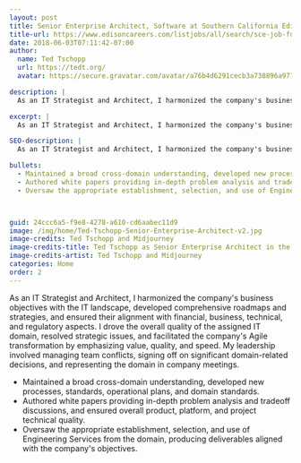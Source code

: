 ```yaml
---
layout: post
title: Senior Enterprise Architect, Software at Southern California Edison
title-url: https://www.edisoncareers.com/listjobs/all/search/sce-job-function/information-technology/
date: 2018-06-03T07:11:42-07:00
author:
  name: Ted Tschopp
  url: https://tedt.org/
  avatar: https://secure.gravatar.com/avatar/a76b4d6291cecb3a738896a971bfb903?s=512&d=mp&r=g

description: |
  As an IT Strategist and Architect, I harmonized the company's business objectives with the IT landscape, developed comprehensive roadmaps and strategies, and ensured their alignment with financial, business, technical, and regulatory aspects. I drove the overall quality of the assigned IT domain, resolved strategic issues, and facilitated the company's Agile transformation by emphasizing value, quality, and speed. My leadership involved managing team conflicts, signing off on significant domain-related decisions, and representing the domain in company meetings.

excerpt: |
  As an IT Strategist and Architect, I harmonized the company's business objectives with the IT landscape, developed comprehensive roadmaps and strategies, and ensured their alignment with financial, business, technical, and regulatory aspects. I drove the overall quality of the assigned IT domain, resolved strategic issues, and facilitated the company's Agile transformation by emphasizing value, quality, and speed. My leadership involved managing team conflicts, signing off on significant domain-related decisions, and representing the domain in company meetings.

SEO-description: |
  As an IT Strategist and Architect, I harmonized the company's business objectives with the IT landscape, developed comprehensive roadmaps and strategies, and ensured their alignment with financial, business, technical, and regulatory aspects. I drove the overall quality of the assigned IT domain, resolved strategic issues, and facilitated the company's Agile transformation by emphasizing value, quality, and speed. My leadership involved managing team conflicts, signing off on significant domain-related decisions, and representing the domain in company meetings.

bullets:
  - Maintained a broad cross-domain understanding, developed new processes, standards, operational plans, and domain standards.
  - Authored white papers providing in-depth problem analysis and tradeoff discussions, and ensured overall product, platform, and project technical quality.
  - Oversaw the appropriate establishment, selection, and use of Engineering Services from the domain, producing deliverables aligned with the company's objectives.



guid: 24ccc6a5-f9e8-4278-a610-cd6aabec11d9
image: /img/home/Ted-Tschopp-Senior-Enterprise-Architect-v2.jpg
image-credits: Ted Tschopp and Midjourney
image-credits-title: Ted Tschopp as Senior Enterprise Architect in the Aesthetic of Leonardo Da Vinci
image-credits-artist: Ted Tschopp and Midjourney
categories: Home
order: 2
---
```


As an IT Strategist and Architect, I harmonized the company's business objectives with the IT landscape, developed comprehensive roadmaps and strategies, and ensured their alignment with financial, business, technical, and regulatory aspects. I drove the overall quality of the assigned IT domain, resolved strategic issues, and facilitated the company's Agile transformation by emphasizing value, quality, and speed. My leadership involved managing team conflicts, signing off on significant domain-related decisions, and representing the domain in company meetings.

- Maintained a broad cross-domain understanding, developed new processes, standards, operational plans, and domain standards.
- Authored white papers providing in-depth problem analysis and tradeoff discussions, and ensured overall product, platform, and project technical quality.
- Oversaw the appropriate establishment, selection, and use of Engineering Services from the domain, producing deliverables aligned with the company's objectives.